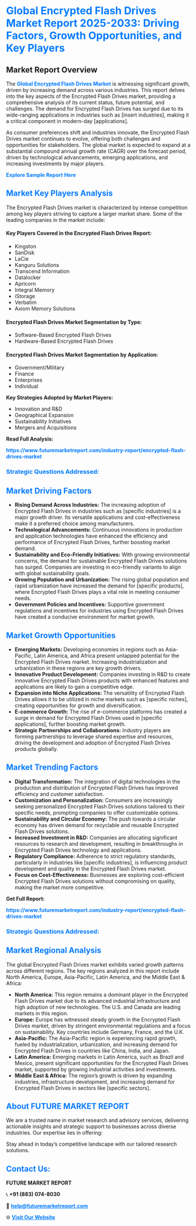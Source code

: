 <h1 style="color: #007BFF;">Global Encrypted Flash Drives Market Report 2025-2033: Driving Factors, Growth Opportunities, and Key Players</h1>

<section id="overview">
<h2>Market Report Overview</h2>
<p>The <a href="https://www.futuremarketreport.com/industry-report/encrypted-flash-drives-market" style="color: #007BFF; text-decoration: none;"><strong>Global Encrypted Flash Drives Market</strong></a> is witnessing significant growth, driven by increasing demand across various industries. This report delves into the key aspects of the Encrypted Flash Drives market, providing a comprehensive analysis of its current status, future potential, and challenges. The demand for Encrypted Flash Drives has surged due to its wide-ranging applications in industries such as [insert industries], making it a critical component in modern-day [applications].</p>
<p>As consumer preferences shift and industries innovate, the Encrypted Flash Drives market continues to evolve, offering both challenges and opportunities for stakeholders. The global market is expected to expand at a substantial compound annual growth rate (CAGR) over the forecast period, driven by technological advancements, emerging applications, and increasing investments by major players.</p>
</section>

<section id="overview">
<p><a href="https://www.futuremarketreport.com/request-sample/reportId=60771" style="color: #007BFF; text-decoration: none;"><strong>Explore Sample Report Here</strong></a></p>
</section>

<section id="key-players">
<h2 style="color: #007BFF;">Market Key Players Analysis</h2>
<p>The Encrypted Flash Drives market is characterized by intense competition among key players striving to capture a larger market share. Some of the leading companies in the market include:</p>
<h4>Key Players Covered in the Encrypted Flash Drives Report:</h4>
<ul><li>Kingston</li><li>SanDisk</li><li>LaCie</li><li>Kanguru Solutions</li><li>Transcend Information</li><li>Datalocker</li><li>Apricorn</li><li>Integral Memory</li><li>iStorage</li><li>Verbatim</li><li>Axiom Memory Solutions</li></ul>
<h4>Encrypted Flash Drives Market Segmentation by Type:</h4>
<ul><li>Software-Based Encrypted Flash Drives</li><li>Hardware-Based Encrypted Flash Drives</li></ul>

<h4>Encrypted Flash Drives Market Segmentation by Application:</h4>
<ul><li>Government/Military</li><li>Finance</li><li>Enterprises</li><li>Individual</li></ul>
<p><strong>Key Strategies Adopted by Market Players:</strong></p>
<ul>
<li>Innovation and R&D</li>
<li>Geographical Expansion</li>
<li>Sustainability Initiatives</li>
<li>Mergers and Acquisitions</li>
</ul>
</section>

<section>
<p><strong>Read Full Analysis: </strong></p><a href="https://www.futuremarketreport.com/industry-report/encrypted-flash-drives-market" style="color: #007BFF; text-decoration: none;"><strong>https://www.futuremarketreport.com/industry-report/encrypted-flash-drives-market</strong></a>
<h3 style="color: #007BFF;">Strategic Questions Addressed:</h3>
</section>

<section id="driving-factors">
<h2 style="color: #007BFF;">Market Driving Factors</h2>
<ul>
<li><strong>Rising Demand Across Industries:</strong> The increasing adoption of Encrypted Flash Drives in industries such as [specific industries] is a major growth driver. Its versatile applications and cost-effectiveness make it a preferred choice among manufacturers.</li>
<li><strong>Technological Advancements:</strong> Continuous innovations in production and application technologies have enhanced the efficiency and performance of Encrypted Flash Drives, further boosting market demand.</li>
<li><strong>Sustainability and Eco-Friendly Initiatives:</strong> With growing environmental concerns, the demand for sustainable Encrypted Flash Drives solutions has surged. Companies are investing in eco-friendly variants to align with global sustainability goals.</li>
<li><strong>Growing Population and Urbanization:</strong> The rising global population and rapid urbanization have increased the demand for [specific products], where Encrypted Flash Drives plays a vital role in meeting consumer needs.</li>
<li><strong>Government Policies and Incentives:</strong> Supportive government regulations and incentives for industries using Encrypted Flash Drives have created a conducive environment for market growth.</li>
</ul>
</section>

<section id="growth-opportunities">
<h2 style="color: #007BFF;">Market Growth Opportunities</h2>
<ul>
<li><strong>Emerging Markets:</strong> Developing economies in regions such as Asia-Pacific, Latin America, and Africa present untapped potential for the Encrypted Flash Drives market. Increasing industrialization and urbanization in these regions are key growth drivers.</li>
<li><strong>Innovative Product Development:</strong> Companies investing in R&D to create innovative Encrypted Flash Drives products with enhanced features and applications are likely to gain a competitive edge.</li>
<li><strong>Expansion into Niche Applications:</strong> The versatility of Encrypted Flash Drives allows it to be utilized in niche markets such as [specific niches], creating opportunities for growth and diversification.</li>
<li><strong>E-commerce Growth:</strong> The rise of e-commerce platforms has created a surge in demand for Encrypted Flash Drives used in [specific applications], further boosting market growth.</li>
<li><strong>Strategic Partnerships and Collaborations:</strong> Industry players are forming partnerships to leverage shared expertise and resources, driving the development and adoption of Encrypted Flash Drives products globally.</li>
</ul>
</section>

<section id="trending-factors">
<h2 style="color: #007BFF;">Market Trending Factors</h2>
<ul>
<li><strong>Digital Transformation:</strong> The integration of digital technologies in the production and distribution of Encrypted Flash Drives has improved efficiency and customer satisfaction.</li>
<li><strong>Customization and Personalization:</strong> Consumers are increasingly seeking personalized Encrypted Flash Drives solutions tailored to their specific needs, prompting companies to offer customizable options.</li>
<li><strong>Sustainability and Circular Economy:</strong> The push towards a circular economy has driven demand for recyclable and reusable Encrypted Flash Drives solutions.</li>
<li><strong>Increased Investment in R&D:</strong> Companies are allocating significant resources to research and development, resulting in breakthroughs in Encrypted Flash Drives technology and applications.</li>
<li><strong>Regulatory Compliance:</strong> Adherence to strict regulatory standards, particularly in industries like [specific industries], is influencing product development and quality in the Encrypted Flash Drives market.</li>
<li><strong>Focus on Cost-Effectiveness:</strong> Businesses are exploring cost-efficient Encrypted Flash Drives solutions without compromising on quality, making the market more competitive.</li>
</ul>
</section>

<section>
<p><strong>Get Full Report: </strong></p><a href="https://www.futuremarketreport.com/industry-report/encrypted-flash-drives-market" style="color: #007BFF; text-decoration: none;"><strong>https://www.futuremarketreport.com/industry-report/encrypted-flash-drives-market</strong></a>
<h3 style="color: #007BFF;">Strategic Questions Addressed:</h3>
</section>


<section id="regional-analysis">
<h2 style="color: #007BFF;">Market Regional Analysis</h2>
<p>The global Encrypted Flash Drives market exhibits varied growth patterns across different regions. The key regions analyzed in this report include North America, Europe, Asia-Pacific, Latin America, and the Middle East & Africa:</p>
<ul>
<li><strong>North America:</strong> This region remains a dominant player in the Encrypted Flash Drives market due to its advanced industrial infrastructure and high adoption of new technologies. The U.S. and Canada are leading markets in this region.</li>
<li><strong>Europe:</strong> Europe has witnessed steady growth in the Encrypted Flash Drives market, driven by stringent environmental regulations and a focus on sustainability. Key countries include Germany, France, and the U.K.</li>
<li><strong>Asia-Pacific:</strong> The Asia-Pacific region is experiencing rapid growth, fueled by industrialization, urbanization, and increasing demand for Encrypted Flash Drives in countries like China, India, and Japan.</li>
<li><strong>Latin America:</strong> Emerging markets in Latin America, such as Brazil and Mexico, present significant opportunities for the Encrypted Flash Drives market, supported by growing industrial activities and investments.</li>
<li><strong>Middle East & Africa:</strong> The region’s growth is driven by expanding industries, infrastructure development, and increasing demand for Encrypted Flash Drives in sectors like [specific sectors].</li>
</ul>
</section>

<footer>
<h2 style="color: #007BFF;">About FUTURE MARKET REPORT</h2>
<p>We are a trusted name in market research and advisory services, delivering actionable insights and strategic support to businesses across diverse industries. Our expertise lies in offering:</p>

<p>Stay ahead in today’s competitive landscape with our tailored research solutions.</p>

<h2 style="color: #007BFF;">Contact Us:</h2>
<p><strong>FUTURE MARKET REPORT</strong></p>
<p>📞 <strong>+91 (883) 074-8030</strong></p>
<p>📧 <strong><a href="mailto:help@futuremarketreport.com" style="color: #007BFF;">help@futuremarketreport.com</a></strong></p>
<p>🌐 <strong><a href="https://www.futuremarketreport.com/" style="color: #007BFF;">Visit Our Website</a></strong></p>
</footer>
